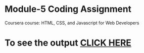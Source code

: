 
# Module-5 Coding Assignment

Coursera course: HTML, CSS, and Javascript for Web Developers

# To see the output [CLICK HERE](https://pasamsiva.github.io/module5_sol/)
